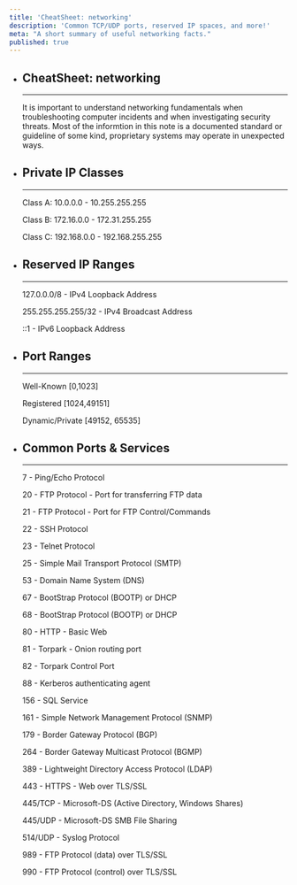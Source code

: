 ```yaml
---
title: 'CheatSheet: networking'
description: 'Common TCP/UDP ports, reserved IP spaces, and more!'
meta: "A short summary of useful networking facts."
published: true
---
```

- ## CheatSheet: networking
	---
    It is important to understand networking fundamentals when troubleshooting computer incidents and when investigating security threats. Most of the informtion in this note is a documented standard or guideline of some kind, proprietary systems may operate in  unexpected ways. 

- ## Private IP Classes
	---
    
    Class A: 10.0.0.0 - 10.255.255.255
    
    Class B: 172.16.0.0 - 172.31.255.255
    
    Class C: 192.168.0.0 - 192.168.255.255
    
- ## Reserved IP Ranges
    ---
    127.0.0.0/8 - IPv4 Loopback Address

    255.255.255.255/32 - IPv4 Broadcast Address

    ::1 - IPv6 Loopback Address

- ## Port Ranges
	---
    
    Well-Known [0,1023]

    Registered [1024,49151]

    Dynamic/Private [49152, 65535]

- ## Common Ports & Services
    ---
    7 - Ping/Echo Protocol
    
    20 - FTP Protocol - Port for transferring FTP data
    
    21 - FTP Protocol - Port for FTP Control/Commands
    
    22 - SSH Protocol
    
    23 - Telnet Protocol
    
    25 - Simple Mail Transport Protocol (SMTP)
    
    53 - Domain Name System (DNS)
    
    67 - BootStrap Protocol (BOOTP) or DHCP
    
    68 - BootStrap Protocol (BOOTP) or DHCP
    
    80 - HTTP - Basic Web
    
    81 - Torpark - Onion routing port
    
    82 - Torpark Control Port
    
    88 - Kerberos authenticating agent
    
    156 - SQL Service
    
    161 - Simple Network Management Protocol (SNMP)
    
    179 - Border Gateway Protocol (BGP)
    
    264 - Border Gateway Multicast Protocol (BGMP)
    
    389 - Lightweight Directory Access Protocol (LDAP)
    
    443 - HTTPS - Web over TLS/SSL
    
    445/TCP - Microsoft-DS (Active Directory, Windows Shares)
    
    445/UDP - Microsoft-DS SMB File Sharing
    
    514/UDP - Syslog Protocol
    
    989 - FTP Protocol (data) over TLS/SSL
    
    990 - FTP Protocol (control) over TLS/SSL
